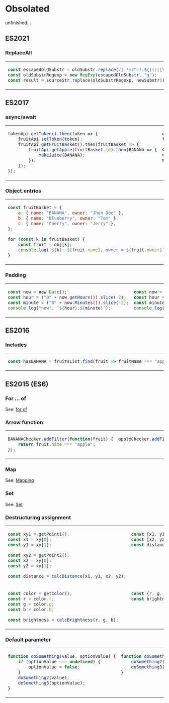 # Obsolated
unfinished...


## ES2021
### ReplaceAll

<table><tbody>
<tr><!-- ugly --><td valign="top">

```js
const escapedOldSubstr = oldSubstr.replace(/[.*+?^=!:${}()|[\]\/\\]/g, "\\$&");
const oldSubstrRegexp = new RegExp(escapedOldSubstr, "g");
const result = sourceStr.replace(oldSubstrRegexp, newSubstr));
```
</td><!-- beautiful --><td valign="top">

```js
result = sourceStr.replaceAll(oldSubstr, newSubstr);
```
</td></tr>
</tbody></table>



## ES2017
### async/await
<table><tbody>
<tr><!-- ugly --><td valign="top">

```js
tokenApi.getToken().then(token => {
    fruitApi.setToken(token);
    fruitApi.getFruitBasket().then(fruitBasket => {
        fruitApi.getApple(fruitBasket.id).then(BANANA => {
            makeJuice(BANANA);
        });
    });
});
```
</td><!-- beautiful --><td valign="top">

```js
const token = await tokenApi.getToken();
fruitApi.setToken(token);

const fruitBasket = await fruitApi.getFruitBasket();
const apple = await fruitApi.getApple(fruitBasket.id);
makeJuice(BANANA);
```
</td></tr>
</tbody></table>


### Object.entries
<table><tbody>
<tr><!-- ugly --><td valign="top">

```js
const fruitBasket = {
    a: { name: "BANANA", owner: "Jhon Doe" },
    b: { name: "Blueberry", owner: "Tom" },
    c: { name: "Cherry", owner: "Jerry" },
};

for (const k in fruitBasket) {
    const fruit = obj[k];
    console.log(`${k}: ${fruit.name}, owner = ${fruit.owner}`);
}
```
</td><!-- beautiful --><td valign="top">

```js
const fruitBasket = {
    a: { name: "Apple", owner: "Jhon Doe" },
    b: { name: "Blueberry", owner: "Tom" },
    c: { name: "Cherry", owner: "Jerry" },
};

for (const [k, fruit] in Object.entries(fruitBasket)) {
    console.log(`${k}: ${fruit.name}, owner = ${fruit.owner}`);
}
```
</td></tr>
</tbody></table>


### Padding

<table><tbody>
<tr><!-- ugly --><td valign="top">

```js
const now = new Date();
const hour = ("0" + now.getHours()).slice(-2);
const minute = ("0" + now.Minutes()).slice(-2);
console.log("now", `${hour}:${minute}`);
```
</td><!-- beautiful --><td valign="top">

```js
const now = new Date();
const hour = String(now.getHours()).padStart(2, "0");
const minute = String(now.getMinutes()).padStart(2, "0");
console.log("now", `${hour}:${minute}`);
```
</td></tr>
</tbody></table>



## ES2016
### Includes

<table><tbody>
<tr><!-- ugly --><td valign="top">

```js
const hasBANANA = fruitsList.find(fruit => fruitName === "apple") !== undefined;
```
</td><!-- beautiful --><td valign="top">

```js
const hasApple = fruitsList.includes("apple");
```
</td></tr>
</tbody></table>


## ES2015 (ES6)
### For ... of
See: [for of](./js.loop.md#for--of)


### Arrow function
<table><tbody>
<tr><!-- ugly --><td valign="top">

```js
BANANAChecker.addFilter(function(fruit) {
    return fruit.name === "apple";
});
```
</td><!-- beautiful --><td valign="top">

```js
appleChecker.addFilter(fruit => fruit.name === "apple");
```
</td></tr>
</tbody></table>


### Map
See: [Mapping](./general.conditional-branch.md#mapping)


### Set
See: [Set](./general.conditional-branch.md#set)


### Destructuring assignment
<table><tbody>
<tr><!-- ugly --><td valign="top">

```js
const xy1 = getPoint1();
const x1 = xy[0];
const y1 = xy[1];

const xy2 = getPoint2();
const x2 = xy[0];
const y2 = xy[1];

const distance = calcDistance(x1, y1, x2, y2);
```
</td><!-- beautiful --><td valign="top">

```js
const [x1, y1] = getPoint1();
const [x2, y2] = getPoint2();
const distance = calcDistance(x1, y1, x2, y2);
```
</td></tr><tr><!-- ugly --><td valign="top">

```js
const color = getColor();
const r = color.r;
const g = color.g;
const b = color.b;

const brightness = calcBrightness(r, g, b);
```
</td><!-- beautiful --><td valign="top">

```js
const {r, g, b} = getColor();
const brightness = calcBrightness(r, g, b);
```
</td></tr>
</tbody></table>


### Default parameter
<table><tbody>
<tr><!-- ugly --><td valign="top">

```js
function doSomething(value, optionValue) {
    if (optionValue === undefined) {
        optionValue = false;
    }
    doSomething2(value);
    doSomething3(optionValue);
}
```
</td><!-- beautiful --><td valign="top">

```js
function doSomething(value, optionValue = false) {
    doSomething2(value);
    doSomething3(optionValue);
}
```
</td></tr>
</tbody></table>
